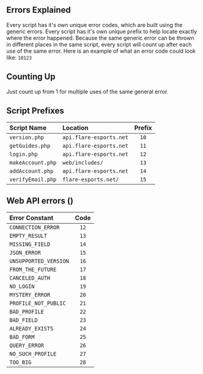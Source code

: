 ## Errors Explained
Every script has it's own unique error codes, which are built using the generic
errors. Every script has it's own unique prefix to help locate exactly where
the error happened. Because the same generic error can be thrown in different
places in the same script, every script will count up after each use of the
same error. Here is an example of what an error code could look like: `10123`

## Counting Up
Just count up from 1 for multiple uses of the same general error.

## Script Prefixes

|    Script Name    |        Location         | Prefix |
| :---              | :---                    | :---:  |
| `version.php`     | `api.flare-esports.net` |  `10`  |
| `getGuides.php`   | `api.flare-esports.net` |  `11`  |
| `login.php`       | `api.flare-esports.net` |  `12`  |
| `makeAccount.php` | `web/includes/`         |  `13`  |
| `addAccount.php`  | `api.flare-esports.net` |  `14`  |
| `verifyEmail.php` | `flare-esports.net/`    |  `15`  |

## Web API errors ()

|    Error Constant     | Code  |
| :---                  | :---: |
| `CONNECTION_ERROR`    | `12`  |
| `EMPTY_RESULT`        | `13`  |
| `MISSING_FIELD`       | `14`  |
| `JSON_ERROR`          | `15`  |
| `UNSUPPORTED_VERSION` | `16`  |
| `FROM_THE_FUTURE`     | `17`  |
| `CANCELED_AUTH`       | `18`  |
| `NO_LOGIN`            | `19`  |
| `MYSTERY_ERROR`       | `20`  |
| `PROFILE_NOT_PUBLIC`  | `21`  |
| `BAD_PROFILE`         | `22`  |
| `BAD_FIELD`           | `23`  |
| `ALREADY_EXISTS`      | `24`  |
| `BAD_FORM`            | `25`  |
| `QUERY_ERROR`         | `26`  |
| `NO_SUCH_PROFILE`     | `27`  |
| `TOO_BIG`             | `28`  |
